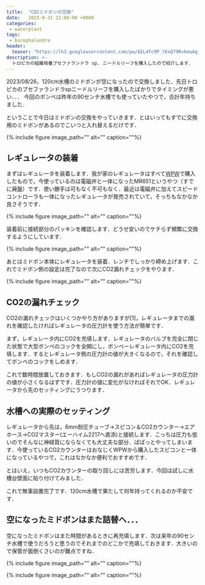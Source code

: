 ```yaml
---
title:  "CO2ミドボンの交換"
date:   2023-9-31 21:00:00 +0900
categories: 
 - waterplant
tags:
 - bucephalandra
header:
  teaser: "https://lh3.googleusercontent.com/pw/AIL4fc9P_lKxQ79RvkmuAqjy8wM6K6k9atJLGdJI_abglFUU7cA8wo5cIW9tx-dStEQuR61GNkPDIzxquE53DiDzZcBUwPWJS9K1IhIB7R9KGaYRSs-hWXk"
description: >-
  トロピカの組織培養ブセファランドラ sp. ニードルリーフを購入したので紹介します．
---
```


2023/08/26，120cm水槽のミドボンが空になったので交換しました．先日トロピカのブセファランドラspニードルリーフを購入したばかりでタイミングが悪い．．． 今回のボンベは昨年の90センチ水槽でも使っていたやつで，合計年持ちました．

ということで今日はミドボンの交換をやっていきます．とはいってもすでに交換用のミドボンがあるのでこいつと入れ替えるだけです．

{% include figure image_path="" alt="" caption=""%}


## レギュレータの装着

まずはレギュレータを装着します．我が家のレギュレータはすべて[WPW](https://waterplantsworld.com/)で購入したもので，今使っているのは電磁弁と一体になったMR651というやつ（すでに廃盤）です．使い勝手は可もなく不可もなく．最近は電磁弁に加えてスピードコントローラも一体になったレギュレータが発売されていて，そっちもなかなか良さそうです．

{% include figure image_path="" alt="" caption=""%}

装着前に接続部分のパッキンを確認します．どうせ安いのでケチらず頻繁に交換するようにしています．

{% include figure image_path="" alt="" caption=""%}

あとはミドボン本体にレギュレータを装着．レンチでしっかり締め上げます．これでミドボン側の設定は完了なので次にCO2漏れチェックをやります．

{% include figure image_path="" alt="" caption=""%}

## CO2の漏れチェック

CO2の漏れチェックはいくつかやり方がありますが[1]，レギュレータまでの漏れを確認したければレギュレータの圧力計を使う方法が簡単です．

まず，レギュレータ内にCO2を充填します．レギュレータのバルブを完全に閉じた状態で大型ボンベのコックを全開にし，ボンベーレギュレータ内にCO2を充填します．するとレギュレータ側の圧力計の値が大きくなるので，それを確認してボンベのコックをしめます．


これで数時間放置しておきます．もしCO2の漏れがあればレギュレータの圧力計の値が小さくなるはずです．圧力計の値に変化がなければそれでOK．レギュレータから先のセッティングにうつります．


## 水槽への実際のセッティング

レギュレータから先は，6mm耐圧チューブ→スピコン＆CO2カウンター→エアホース→CO2マスター(エーハイム2217へ直添)と接続します．こっちは圧力も低いのでそんなに神経質にならなくても大丈夫な部分．ぱぱっとやってしまいます．今使っているCO2カウンターはおなじくWPWから購入したスピコンと一体になっているやつで，これはなかなか便利でおすすめです． 

とはいえ，いつもCO2カウンターの取り回しには苦労します．今回は試しに水槽台壁面に貼り付けてみました．



これで無事設置完了です．120cm水槽で果たして何年持ってくれるのか不安です．



## 空になったミドボンはまた詰替へ．．．

空になったミドボンはまた時間があるときに再充填します．次は来年の90センチ水槽で使うだろうと思うのでそれまでのどこかで充填しておきます．大きいので保管が面倒くさいのが難点ですね．


[^1]: 他の方法として，石鹸水などの泡立ちの良いものをボンベーレギュレータ接続部に塗る方法もあります．これも漏れが可視化されやすいので良い方法です．



{% include figure image_path="" alt="" caption=""%}


{% include figure image_path="" alt="" caption=""%}